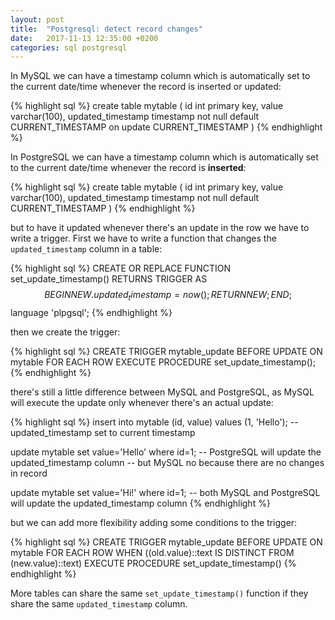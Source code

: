 ```yaml
---
layout: post
title:  "Postgresql: detect record changes"
date:   2017-11-13 12:35:00 +0200
categories: sql postgresql
---
```

In MySQL we can have a timestamp column which is automatically set to the current date/time whenever the record is inserted or updated:

{% highlight sql %}
create table mytable (
  id int primary key,
  value varchar(100),
  updated_timestamp timestamp not null default CURRENT_TIMESTAMP on update CURRENT_TIMESTAMP
)
{% endhighlight %}

In PostgreSQL we can have a timestamp column which is automatically set to the current date/time whenever the record is **inserted**:

{% highlight sql %}
create table mytable (
  id int primary key,
  value varchar(100),
  updated_timestamp timestamp not null default CURRENT_TIMESTAMP
)
{% endhighlight %}

but to have it updated whenever there's an update in the row we have to write a trigger. First we have to write a function that changes
the `updated_timestamp` column in a table:

{% highlight sql %}
CREATE OR REPLACE FUNCTION set_update_timestamp()
RETURNS TRIGGER AS $$
BEGIN
   NEW.updated_timestamp = now(); 
   RETURN NEW;
END;
$$ language 'plpgsql';
{% endhighlight %}

then we create the trigger:

{% highlight sql %}
CREATE TRIGGER mytable_update
BEFORE UPDATE ON mytable
FOR EACH ROW
  EXECUTE PROCEDURE set_update_timestamp();
{% endhighlight %}

there's still a little difference between MySQL and PostgreSQL, as MySQL will execute the update only whenever there's an actual update:

{% highlight sql %}
insert into mytable (id, value) values (1, 'Hello');
-- updated_timestamp set to current timestamp

update mytable set value='Hello' where id=1;
-- PostgreSQL will update the updated_timestamp column
-- but MySQL no because there are no changes in record

update mytable set value='Hi!' where id=1;
-- both MySQL and PostgreSQL will update the updated_timestamp column
{% endhighlight %}

but we can add more flexibility adding some conditions to the trigger:

{% highlight sql %}
CREATE TRIGGER mytable_update
BEFORE UPDATE ON mytable
FOR EACH ROW
  WHEN ((old.value)::text IS DISTINCT FROM (new.value)::text)
  EXECUTE PROCEDURE set_update_timestamp()
{% endhighlight %}

More tables can share the same `set_update_timestamp()` function if they share the same `updated_timestamp` column.